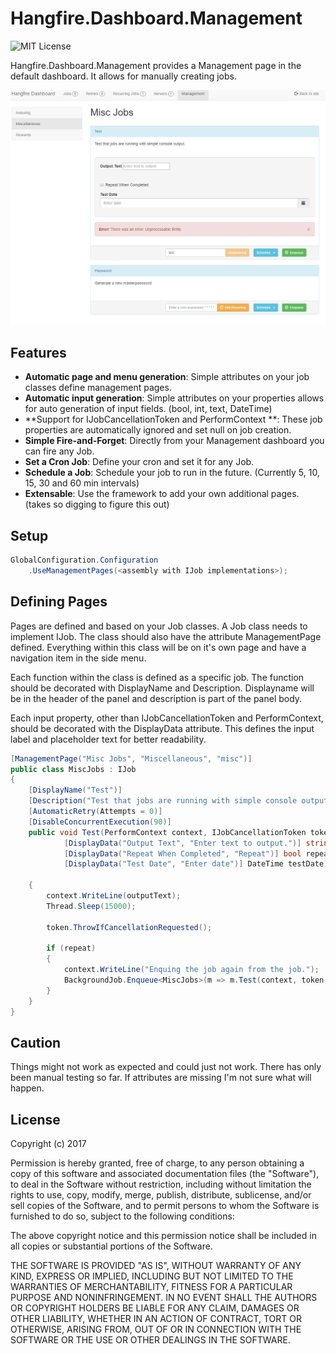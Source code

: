 # Hangfire.Dashboard.Management

![MIT License](https://img.shields.io/badge/license-MIT-orange.svg)

Hangfire.Dashboard.Management provides a Management page in the default dashboard. It allows for manually creating jobs.

![management](management.PNG)

## Features

 - **Automatic page and menu generation**: Simple attributes on your job classes define management pages. 
 - **Automatic input generation**: Simple attributes on your properties allows for auto generation of input fields. (bool, int, text, DateTime)
 - **Support for IJobCancellationToken and PerformContext **: These job properties are automatically ignored and set null on job creation.
 - **Simple Fire-and-Forget**: Directly from your Management dashboard you can fire any Job.
 - **Set a Cron Job**: Define your cron and set it for any Job.
 - **Schedule a Job**: Schedule your job to run in the future. (Currently 5, 10, 15, 30 and 60 min intervals)
 - **Extensable**: Use the framework to add your own additional pages. (takes so digging to figure this out)

## Setup

```c#
GlobalConfiguration.Configuration
    .UseManagementPages(<assembly with IJob implementations>);    
```
## Defining Pages

Pages are defined and based on your Job classes. A Job class needs to implement IJob. The class should also have the attribute 
ManagementPage defined. Everything within this class will be on it's own page and have a navigation item in the side menu.

Each function within the class is defined as a specific job. The function should be decorated with DisplayName and Description. 
Displayname will be in the header of the panel and description is part of the panel body.

Each input property, other than IJobCancellationToken and PerformContext, should be decorated with the DisplayData attribute. This
defines the input label and placeholder text for better readability. 

```c#
[ManagementPage("Misc Jobs", "Miscellaneous", "misc")]
public class MiscJobs : IJob
{   
	[DisplayName("Test")]    
	[Description("Test that jobs are running with simple console output.")]
    [AutomaticRetry(Attempts = 0)]
    [DisableConcurrentExecution(90)]
    public void Test(PerformContext context, IJobCancellationToken token,
            [DisplayData("Output Text", "Enter text to output.")] string outputText,
            [DisplayData("Repeat When Completed", "Repeat")] bool repeat,
            [DisplayData("Test Date", "Enter date")] DateTime testDate) 
	
	{
		context.WriteLine(outputText);
		Thread.Sleep(15000);
				
		token.ThrowIfCancellationRequested();

		if (repeat)
		{
			context.WriteLine("Enquing the job again from the job.");
			BackgroundJob.Enqueue<MiscJobs>(m => m.Test(context, token, outputText, repeat));
		}
	}
}
```

## Caution
Things might not work as expected and could just not work. There has only been manual testing so far. If attributes are missing I'm not
sure what will happen.

## License

Copyright (c) 2017

Permission is hereby granted, free of charge, to any person obtaining a copy
of this software and associated documentation files (the "Software"), to deal
in the Software without restriction, including without limitation the rights
to use, copy, modify, merge, publish, distribute, sublicense, and/or sell
copies of the Software, and to permit persons to whom the Software is
furnished to do so, subject to the following conditions:

The above copyright notice and this permission notice shall be included in all
copies or substantial portions of the Software.

THE SOFTWARE IS PROVIDED "AS IS", WITHOUT WARRANTY OF ANY KIND, EXPRESS OR
IMPLIED, INCLUDING BUT NOT LIMITED TO THE WARRANTIES OF MERCHANTABILITY,
FITNESS FOR A PARTICULAR PURPOSE AND NONINFRINGEMENT. IN NO EVENT SHALL THE
AUTHORS OR COPYRIGHT HOLDERS BE LIABLE FOR ANY CLAIM, DAMAGES OR OTHER
LIABILITY, WHETHER IN AN ACTION OF CONTRACT, TORT OR OTHERWISE, ARISING FROM,
OUT OF OR IN CONNECTION WITH THE SOFTWARE OR THE USE OR OTHER DEALINGS IN THE
SOFTWARE.
